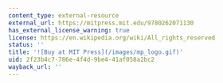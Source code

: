 ```yaml
---
content_type: external-resource
external_url: https://mitpress.mit.edu/9780262071130
has_external_license_warning: true
license: https://en.wikipedia.org/wiki/All_rights_reserved
status: ''
title: '![Buy at MIT Press](/images/mp_logo.gif)'
uid: 2f23b4c7-786e-4f4d-9be4-41af058a2bc2
wayback_url: ''
---
```


